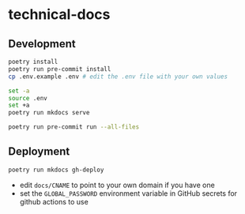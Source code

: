 # technical-docs

## Development
```sh
poetry install
poetry run pre-commit install
cp .env.example .env # edit the .env file with your own values
```

```sh
set -a
source .env
set +a
poetry run mkdocs serve
```

```sh
poetry run pre-commit run --all-files
```

## Deployment
```sh
poetry run mkdocs gh-deploy
```

- edit `docs/CNAME` to point to your own domain if you have one
- set the `GLOBAL_PASSWORD` environment variable in GitHub secrets for github actions to use
